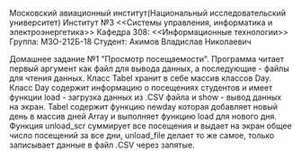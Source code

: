 Московский авиационный институт(Национальный исследовательский университет)
Институт №3 <<Системы управления, информатика и электроэнергетика>>
Кафедра 308: <<Информационные технологии>>
Группа: М3О-212Б-18
Студент: Акимов Владислав Николаевич

Домашнее задание №1 "Просмотр посещаемости". Программа читает первый аргумент как файл для вывода данных, а последующие - файлы для чтения данных. Класс Tabel хранит в себе массив классов Day. Класс Day содержит информацию о посещениях студентов и имеет функции load - загрузка данных из .CSV файла и show - вывод данных на экран. Tabel содержит функцию newday которая добавляет новый день в массив дней Array и выполняет функцию load для нового дня. Функция unload_scr суммирует все посещения и выдает на экран общее число посещений за все дни, unload_file делает то же самое, только записывает данные в файл .CSV через запятые.  
